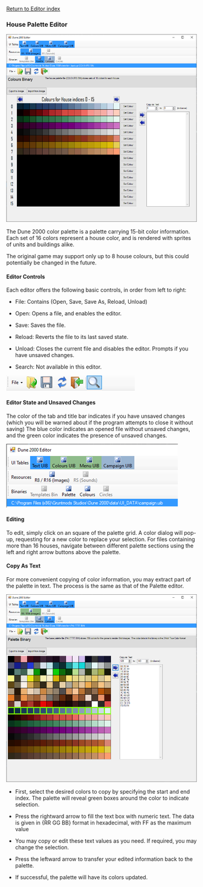 
[Return to Editor index](../editor.md)

### House Palette Editor

![Image](img/binColours.PNG)

The Dune 2000 color palette is a palette carrying 15-bit color information. Each set of 16 colors represent a house color, and is rendered with sprites of units and buildings alike.

The original game may support only up to 8 house colours, but this could potentially be changed in the future.

#### Editor Controls

Each editor offers the following basic controls, in order from left to right:

 - File: Contains (Open, Save, Save As, Reload, Unload)

 - Open: Opens a file, and enables the editor.

 - Save: Saves the file.

 - Reload: Reverts the file to its last saved state.

 - Unload: Closes the current file and disables the editor. Prompts if you have unsaved changes.

 - Search: Not available in this editor.

![Image](img/editorControls.PNG)

#### Editor State and Unsaved Changes

The color of the tab and title bar indicates if you have unsaved changes (which you will be warned about if the program attempts to close it without saving)
The blue color indicates an opened file without unsaved changes, and the green color indicates the presence of unsaved changes.

![Image](img/editorStates.PNG)

#### Editing

To edit, simply click on an square of the palette grid. A color dialog will pop-up, requesting for a new color to replace your selection.
For files containing more than 16 houses, navigate between different palette sections using the left and right arrow buttons above the palette.

#### Copy As Text

For more convenient copying of color information, you may extract part of the palette in text. The process is the same as that of the Palette editor.

![Image](img/binPalette_copyAsText.PNG)

 - First, select the desired colors to copy by specifying the start and end index. The palette will reveal green boxes around the color to indicate selection.

 - Press the rightward arrow to fill the text box with numeric text. The data is given in {RR GG BB} format in hexadecimal, with FF as the maximum value

 - You may copy or edit these text values as you need. If required, you may change the selection.

 - Press the leftward arrow to transfer your edited information back to the palette.

 - If successful, the palette will have its colors updated.


